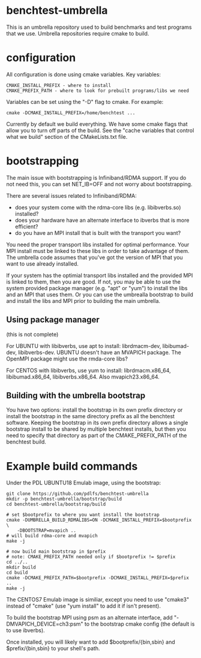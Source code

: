 # benchtest-umbrella

This is an umbrella repository used to build benchmarks and test programs
that we use.  Umbrella repositories require cmake to build.

# configuration

All configuration is done using cmake variables.  Key variables:
```
CMAKE_INSTALL_PREFIX - where to install
CMAKE_PREFIX_PATH - where to look for prebuilt programs/libs we need
```

Variables can be set using the "-D" flag to cmake.  For example:
```
cmake -DCMAKE_INSTALL_PREFIX=/home/benchtest ...
```

Currently by default we build everything.  We have some cmake flags
that allow you to turn off parts of the build.  See the "cache variables
that control what we build" section of the CMakeLists.txt file.

# bootstrapping

The main issue with bootstrapping is Infiniband/RDMA support.  If
you do not need this, you can set NET_IB=OFF and not worry about
bootstrapping.

There are several issues related to Infiniband/RDMA:
* does your system come with the rdma-core libs (e.g. libibverbs.so) installed?
* does your hardware have an alternate interface to ibverbs that is more efficient?
* do you have an MPI install that is built with the transport you want?

You need the proper transport libs installed for optimal performance.
Your MPI install must be linked to these libs in order to take advantage
of them.  The umbrella code assumes that you've got the version of
MPI that you want to use already installed.

If your system has the optimial transport libs installed and the
provided MPI is linked to them, then you are good.  If not, you may
be able to use the system provided package manager (e.g. "apt" or "yum")
to install the libs and an MPI that uses them.  Or you can use the
umbrealla bootstrap to build and install the libs and MPI prior to
building the main umbrella.

## Using package manager

(this is not complete)

For UBUNTU with libibverbs, use apt to install:  librdmacm-dev,
libibumad-dev, libibverbs-dev.  UBUNTU doesn't have an MVAPICH package.
The OpenMPI package might use the rmda-core libs?

For CENTOS with libibverbs, use yum to install: librdmacm.x86_64,
libibumad.x86_64, libibverbs.x86_64.   Also mvapich23.x86_64.

## Building with the umbrella bootstrap

You have two options: install the bootstrap in its own prefix directory
or install the bootstrap in the same directory prefix as all the benchtest
software.  Keeping the bootstrap in its own prefix directory allows a single
bootstrap install to be shared by multiple benchtest installs, but then
you need to specify that directory as part of the CMAKE_PREFIX_PATH
of the benchtest build.

# Example build commands

Under the PDL UBUNTU18 Emulab image, using the bootstrap:

```
git clone https://github.com/pdlfs/benchtest-umbrella
mkdir -p benchtest-umbrella/bootstrap/build
cd benchtest-umbrella/bootstrap/build

# set $bootprefix to where you want install the bootstrap
cmake -DUMBRELLA_BUILD_RDMALIBS=ON -DCMAKE_INSTALL_PREFIX=$bootprefix \
    -DBOOTSTRAP=mvapich ..
# will build rdma-core and mvapich
make -j

# now build main bootstrap in $prefix
# note: CMAKE_PREFIX_PATH needed only if $bootprefix != $prefix
cd ../..
mkdir build
cd build
cmake -DCMAKE_PREFIX_PATH=$bootprefix -DCMAKE_INSTALL_PREFIX=$prefix ..
make -j
```

The CENTOS7 Emulab image is similiar, except you need to use "cmake3"
instead of "cmake" (use "yum install" to add it if isn't present).

To build the bootstrap MPI using psm as an alternate interface,
add "-DMVAPICH_DEVICE=ch3:psm" to the bootstrap cmake config (the
default is to use ibverbs).

Once installed, you will likely want to add $bootprefix/{bin,sbin} and
$prefix/{bin,sbin} to your shell's path.
